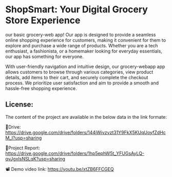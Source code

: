 # ShopSmart: Your Digital Grocery Store Experience

our basic grocery-web app! Our app is designed to provide a seamless online shopping experience for customers, making it convenient for them to explore and purchase a wide range of products. Whether you are a tech enthusiast, a fashionista, or a homemaker looking for everyday essentials, our app has something for everyone.

With user-friendly navigation and intuitive design, our grocery-webapp app allows customers to browse through various categories, view product details, add items to their cart, and securely complete the checkout process. We prioritize user satisfaction and aim to provide a smooth and hassle-free shopping experience.

## License:

The content of the project are available in the below data in the link formate:

🔗Drive:
https://drive.google.com/drive/folders/144iWivzvzt31Y9FkX5KUqUoyfZdHcM_I?usp=sharing

📒Project Report:
https://drive.google.com/drive/folders/1hp5ephW5t_YFUGsAyLQ-qvJgxIsNSLqK?usp=sharing

📽️ Demo video link:
https://youtu.be/xtZB6FFCGEQ
